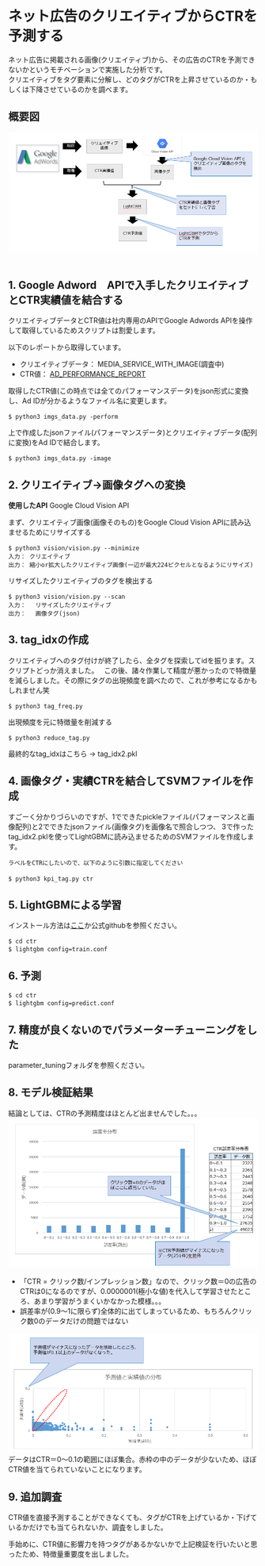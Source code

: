 # ネット広告のクリエイティブからCTRを予測する  
ネット広告に掲載される画像(クリエイティブ)から、その広告のCTRを予測できないかというモチベーションで実施した分析です。  
クリエイティブをタグ要素に分解し、どのタグがCTRを上昇させているのか・もしくは下降させているのかを調べます。  

## 概要図  
![概要図](https://github.com/mengziQ/study_room/blob/master/gradient-boosting/lightgbm/pics/overview.PNG)
   
## 1. Google Adword　APIで入手したクリエイティブとCTR実績値を結合する  
クリエイティブデータとCTR値は社内専用のAPIでGoogle Adwords APIを操作して取得しているためスクリプトは割愛します。  

以下のレポートから取得しています。  
- クリエイティブデータ： MEDIA_SERVICE_WITH_IMAGE(調査中)  
- CTR値： [AD_PERFORMANCE_REPORT](https://developers.google.com/adwords/api/docs/appendix/reports/ad-performance-report)

取得したCTR値(この時点では全てのパフォーマンスデータ)をjson形式に変換し、Ad IDが分かるようなファイル名に変更します。  
```
$ python3 imgs_data.py -perform
```

上で作成したjsonファイル(パフォーマンスデータ)とクリエイティブデータ(配列に変換)をAd IDで結合します。
```
$ python3 imgs_data.py -image
```


## 2. クリエイティブ→画像タグへの変換    
**使用したAPI**   Google Cloud Vision API  

まず、クリエイティブ画像(画像そのもの)をGoogle Cloud Vision APIに読み込ませるためにリサイズする  
```
$ python3 vision/vision.py --minimize
入力： クリエイティブ
出力： 縮小or拡大したクリエイティブ画像(一辺が最大224ピクセルとなるようにリサイズ)
```

リサイズしたクリエイティブのタグを検出する  
```
$ python3 vision/vision.py --scan
入力：　 リサイズしたクリエイティブ
出力：　 画像タグ(json)
```


## 3. tag_idxの作成  
クリエイティブへのタグ付けが終了したら、全タグを探索してidを振ります。スクリプトどっか消えました。  
この後、諸々作業して精度が悪かったので特徴量を減らしました。その際にタグの出現頻度を調べたので、これが参考になるかもしれません笑  
```
$ python3 tag_freq.py
```

出現頻度を元に特徴量を削減する
```
$ python3 reduce_tag.py
```

最終的なtag_idxはこちら → tag_idx2.pkl


## 4. 画像タグ・実績CTRを結合してSVMファイルを作成    
すごーく分かりづらいのですが、1でできたpickleファイル(パフォーマンスと画像配列)と2でできたjsonファイル(画像タグ)を画像名で照合しつつ、
3で作ったtag_idx2.pklを使ってLightGBMに読み込ませるためのSVMファイルを作成します。  

```
ラベルをCTRにしたいので、以下のように引数に指定してください

$ python3 kpi_tag.py ctr
```


## 5. LightGBMによる学習  
インストール方法は[ここ](https://github.com/mengziQ/study_room/blob/master/gradient-boosting/lightgbm/docs/installation.md)か公式githubを参照ください。  

```
$ cd ctr
$ lightgbm config=train.conf
```


## 6. 予測
```
$ cd ctr
$ lightgbm config=predict.conf
```

## 7. 精度が良くないのでパラメーターチューニングをした  
parameter_tuningフォルダを参照ください。

## 8. モデル検証結果  
結論としては、CTRの予測精度はほとんど出ませんでした。。。  
![誤差率分布](https://github.com/mengziQ/study_room/blob/master/gradient-boosting/lightgbm/pics/err_distribution.PNG)
- 「CTR = クリック数/インプレッション数」なので、クリック数＝0の広告のCTRは0になるのですが、0.0000001(極小な値)を代入して学習させたところ、あまり学習がうまくいかなかった模様。。。  
- 誤差率が(0.9〜1に限らず)全体的に出てしまっているため、もちろんクリック数0のデータだけの問題ではない  

![散布図](https://github.com/mengziQ/study_room/blob/master/gradient-boosting/lightgbm/pics/scatter_plot.PNG)
データはCTR＝0〜0.1の範囲にほぼ集合。赤枠の中のデータが少ないため、ほぼCTR値を当てられていないことになります。  

## 9. 追加調査  
CTR値を直接予測することができなくても、タグがCTRを上げているか・下げているかだけでも当てられないか、調査をしました。  

手始めに、CTR値に影響力を持つタグがあるかないかで上記検証を行いたいと思ったため、特徴量重要度を出しました。  



